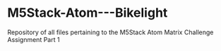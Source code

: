 # M5Stack-Atom---Bikelight
Repository of all files pertaining to the M5Stack Atom Matrix Challenge Assignment Part 1
